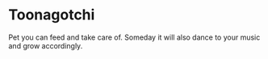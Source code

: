 # Toonagotchi
Pet you can feed and take care of. Someday it will also dance to your music and grow accordingly.
